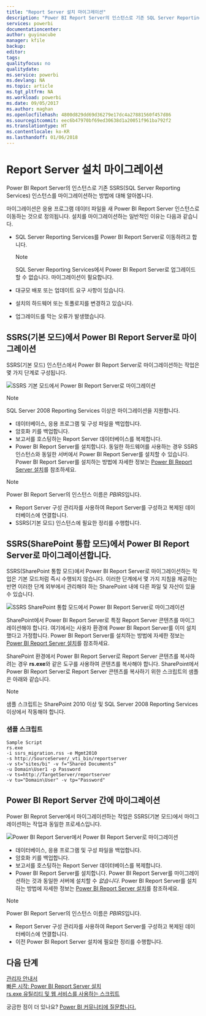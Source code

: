 ```yaml
---
title: "Report Server 설치 마이그레이션"
description: "Power BI Report Server의 인스턴스로 기존 SQL Server Reporting Services 인스턴스를 마이그레이션하는 방법에 대해 알아봅니다."
services: powerbi
documentationcenter: 
author: guyinacube
manager: kfile
backup: 
editor: 
tags: 
qualityfocus: no
qualitydate: 
ms.service: powerbi
ms.devlang: NA
ms.topic: article
ms.tgt_pltfrm: NA
ms.workload: powerbi
ms.date: 09/05/2017
ms.author: maghan
ms.openlocfilehash: 4800d829dd69d36279e17dc4a27881560f457d86
ms.sourcegitcommit: eec6b47970bf69ed30638d1a20051f961ba792f2
ms.translationtype: HT
ms.contentlocale: ko-KR
ms.lasthandoff: 01/06/2018
---
```

# <a name="migrate-a-report-server-installation"></a>Report Server 설치 마이그레이션
Power BI Report Server의 인스턴스로 기존 SSRS(SQL Server Reporting Services) 인스턴스를 마이그레이션하는 방법에 대해 알아봅니다.

마이그레이션은 응용 프로그램 데이터 파일을 새 Power BI Report Server 인스턴스로 이동하는 것으로 정의됩니다. 설치를 마이그레이션하는 일반적인 이유는 다음과 같습니다.

* SQL Server Reporting Services를 Power BI Report Server로 이동하려고 합니다.
  
  > [!NOTE]
  > SQL Server Reporting Services에서 Power BI Report Server로 업그레이드할 수 없습니다. 마이그레이션이 필요합니다.
  > 
  > 
* 대규모 배포 또는 업데이트 요구 사항이 있습니다.
* 설치의 하드웨어 또는 토폴로지를 변경하고 있습니다.
* 업그레이드를 막는 오류가 발생했습니다.

## <a name="migrating-to-power-bi-report-server-from-ssrs-native-mode"></a>SSRS(기본 모드)에서 Power BI Report Server로 마이그레이션
SSRS(기본 모드) 인스턴스에서 Power BI Report Server로 마이그레이션하는 작업은 몇 가지 단계로 구성됩니다.

![](media/migrate-report-server/migrate-from-ssrs-native.png "SSRS 기본 모드에서 Power BI Report Server로 마이그레이션")

> [!NOTE]
> SQL Server 2008 Reporting Services 이상은 마이그레이션을 지원합니다.
> 
> 

* 데이터베이스, 응용 프로그램 및 구성 파일을 백업합니다.
* 암호화 키를 백업합니다.
* 보고서를 호스팅하는 Report Server 데이터베이스를 복제합니다.
* Power BI Report Server를 설치합니다. 동일한 하드웨어를 사용하는 경우 SSRS 인스턴스와 동일한 서버에서 Power BI Report Server를 설치할 수 있습니다. Power BI Report Server를 설치하는 방법에 자세한 정보는 [Power BI Report Server 설치](install-report-server.md)를 참조하세요.

> [!NOTE]
> Power BI Report Server의 인스턴스 이름은 *PBIRS*입니다.
> 
> 

* Report Server 구성 관리자를 사용하여 Report Server를 구성하고 복제된 데이터베이스에 연결합니다.
* SSRS(기본 모드) 인스턴스에 필요한 정리를 수행합니다.

## <a name="migration-to-power-bi-report-server-from-ssrs-sharepoint-integrated-mode"></a>SSRS(SharePoint 통합 모드)에서 Power BI Report Server로 마이그레이션합니다.
SSRS(SharePoint 통합 모드)에서 Power BI Report Server로 마이그레이션하는 작업은 기본 모드처럼 즉시 수행되지 않습니다. 이러한 단계에서 몇 가지 지침을 제공하는 반면 이러한 단계 외부에서 관리해야 하는 SharePoint 내에 다른 파일 및 자산이 있을 수 있습니다.

![](media/migrate-report-server/migrate-from-ssrs-sharepoint.png "SSRS SharePoint 통합 모드에서 Power BI Report Server로 마이그레이션")

SharePoint에서 Power BI Report Server로 특정 Report Server 콘텐츠를 마이그레이션해야 합니다. 여기에서는 사용자 환경에 Power BI Report Server를 이미 설치했다고 가정합니다. Power BI Report Server를 설치하는 방법에 자세한 정보는 [Power BI Report Server 설치](install-report-server.md)를 참조하세요.

SharePoint 환경에서 Power BI Report Server로 Report Server 콘텐츠를 복사하려는 경우 **rs.exe**와 같은 도구를 사용하여 콘텐츠를 복사해야 합니다. SharePoint에서 Power BI Report Server로 Report Server 콘텐츠를 복사하기 위한 스크립트의 샘플은 아래와 같습니다.

> [!NOTE]
> 샘플 스크립트는 SharePoint 2010 이상 및 SQL Server 2008 Reporting Services 이상에서 작동해야 합니다.
> 
> 

### <a name="sample-script"></a>샘플 스크립트
```
Sample Script
rs.exe
-i ssrs_migration.rss -e Mgmt2010
-s http://SourceServer/_vti_bin/reportserver
-v st="sites/bi" -v f="Shared Documents“
-u Domain\User1 -p Password
-v ts=http://TargetServer/reportserver
-v tu="Domain\User" -v tp="Password"
```

## <a name="migrateing-from-one-power-bi-report-server-to-another"></a>Power BI Report Server 간에 마이그레이션
Power BI Reprot Server에서 마이그레이션하는 작업은 SSRS(기본 모드)에서 마이그레이션하는 작업과 동일한 프로세스입니다.

![](media/migrate-report-server/migrate-from-pbirs.png "Power BI Report Server에서 Power BI Report Server로 마이그레이션")

* 데이터베이스, 응용 프로그램 및 구성 파일을 백업합니다.
* 암호화 키를 백업합니다.
* 보고서를 호스팅하는 Report Server 데이터베이스를 복제합니다.
* Power BI Report Server를 설치합니다. Power BI Report Server를 마이그레이션하는 것과 동일한 서버에 설치할 수 *없습니다*. Power BI Report Server를 설치하는 방법에 자세한 정보는 [Power BI Report Server 설치](install-report-server.md)를 참조하세요.

> [!NOTE]
> Power BI Report Server의 인스턴스 이름은 *PBIRS*입니다.
> 
> 

* Report Server 구성 관리자를 사용하여 Report Server를 구성하고 복제된 데이터베이스에 연결합니다.
* 이전 Power BI Report Server 설치에 필요한 정리를 수행합니다.

## <a name="next-steps"></a>다음 단계
[관리자 안내서](admin-handbook-overview.md)  
[빠른 시작: Power BI Report Server 설치](quickstart-install-report-server.md)  
[rs.exe 유틸리티 및 웹 서비스를 사용하는 스크립트](https://docs.microsoft.com/sql/reporting-services/tools/script-with-the-rs-exe-utility-and-the-web-service)

궁금한 점이 더 있나요? [Power BI 커뮤니티에 질문합니다.](https://community.powerbi.com/)

